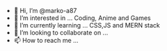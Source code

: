 - 👋 Hi, I’m @marko-a87
- 👀 I’m interested in ... Coding, Anime and Games
- 🌱 I’m currently learning ... CSS,JS and MERN stack
- 💞️ I’m looking to collaborate on ...
- 📫 How to reach me ...

<!---
marko-a87/marko-a87 is a ✨ special ✨ repository because its `README.md` (this file) appears on your GitHub profile.
You can click the Preview link to take a look at your changes.
--->
